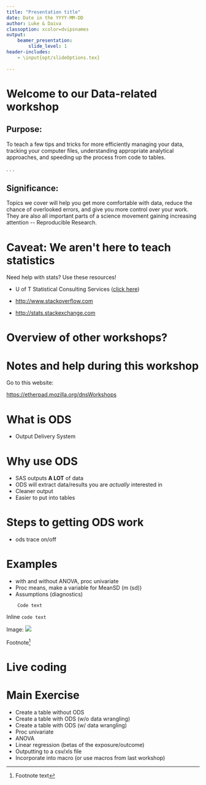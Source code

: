 ```yaml
---
title: "Presentation title"
date: Date in the YYYY-MM-DD
author: Luke & Daiva
classoption: xcolor=dvipsnames
output:
    beamer_presentation:
        slide_level: 1
header-includes:
    - \input{opt/slideOptions.tex}
    
---
```


# Welcome to our Data-related workshop #

## Purpose: ##

To teach a few tips and tricks for more efficiently managing your
data, tracking your computer files, understanding appropriate
analytical approaches, and speeding up the process from code to
tables.

. . .

## Significance: ##

Topics we cover will help you get more comfortable with data, reduce
the chance of overlooked errors, and give you more control over your
work. They are also all important parts of a science movement gaining
increasing attention -- Reproducible Research.

# Caveat: We aren't here to teach statistics #

Need help with stats? Use these resources!

* U of T Statistical Consulting Services ([click here](http://www.utstat.toronto.edu/wordpress/?page_id=25))

* <http://www.stackoverflow.com>

* <http://stats.stackexchange.com>

# Overview of other workshops? #

# Notes and help during this workshop #

Go to this website:

<https://etherpad.mozilla.org/dnsWorkshops>

# What is ODS #

* Output Delivery System

# Why use ODS #
* SAS outputs **A LOT** of data
* ODS will extract data/results you are *actually* interested in
* Cleaner output
* Easier to put into tables

# Steps to getting ODS work #
* ods trace on/off
 
# Examples #
* with and without ANOVA, proc univariate
* Proc means, make a variable for MeanSD (m (sd))
* Assumptions (diagnostics)

```
    Code text
```

Inline `code text`

Image:
![](/path/to/image)

Footnote[^1]

[^1]: Footnote text

# Live coding #

# Main Exercise #

* Create a table without ODS
* Create a table with ODS (w/o data wrangling)
* Create a table with ODS (w/ data wrangling)
* Proc univariate
* ANOVA
* Linear regression (betas of the exposure/outcome)
* Outputting to a csv/xls file
* Incorporate into macro (or use macros from last workshop)
